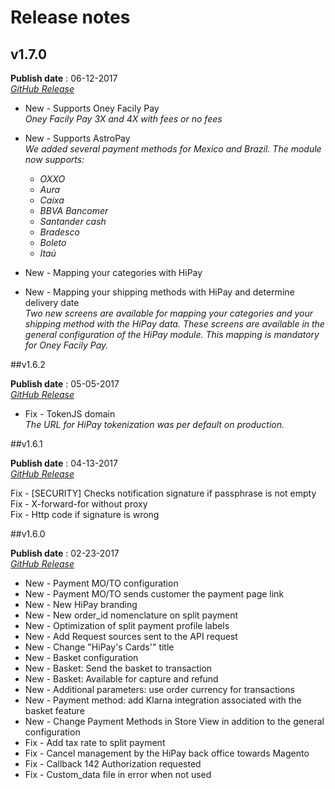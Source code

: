 # Release notes


## v1.7.0

**Publish date** : 06-12-2017  
[*GitHub Release*](https://github.com/hipay/hipay-fullservice-sdk-magento1/releases/tag/1.7.0)


* New - Supports Oney Facily Pay  
*Oney Facily Pay 3X and 4X with fees or no fees*

* New - Supports AstroPay  
*We added several payment methods for Mexico and Brazil.
The module now supports:*
  * *OXXO*
  * *Aura*
  * *Caixa*
  * *BBVA Bancomer*
  * *Santander cash*
  * *Bradesco*
  * *Boleto*
  * *Itaú*


* New - Mapping your categories with HiPay  
* New - Mapping your shipping methods with HiPay and determine delivery date  
*Two new screens are available for mapping your categories and your shipping method with the HiPay data. These screens are available in the general configuration of the HiPay module.
This mapping is mandatory for Oney Facily Pay.*

##v1.6.2

**Publish date** : 05-05-2017  
[*GitHub Release*](https://github.com/hipay/hipay-fullservice-sdk-magento1/releases/tag/1.6.2)

* Fix - TokenJS domain  
*The URL for HiPay tokenization was per default on production.*

##v1.6.1

**Publish date** : 04-13-2017  
[*GitHub Release*](https://github.com/hipay/hipay-fullservice-sdk-magento1/releases/tag/1.6.1)

Fix - [SECURITY] Checks notification signature if passphrase is not empty  
Fix - X-forward-for without proxy  
Fix - Http code if signature is wrong  

##v1.6.0

**Publish date** : 02-23-2017  
[*GitHub Release*](https://github.com/hipay/hipay-fullservice-sdk-magento1/releases/tag/1.6.0)

- New - Payment MO/TO configuration
- New - Payment MO/TO sends customer the payment page link
- New - New HiPay branding
- New - New order_id nomenclature on split payment
- New - Optimization of split payment profile labels
- New - Add Request sources sent to the API request
- New - Change "HiPay's Cards'" title
- New - Basket configuration
- New - Basket: Send the basket to transaction
- New - Basket: Available for capture and refund
- New - Additional parameters: use order currency for transactions
- New - Payment method: add Klarna integration associated with the basket feature
- New - Change Payment Methods in Store View in addition to the general configuration
- Fix - Add tax rate to split payment
- Fix - Cancel management by the HiPay back office towards Magento
- Fix - Callback 142 Authorization requested
- Fix - Custom_data file in error when not used


